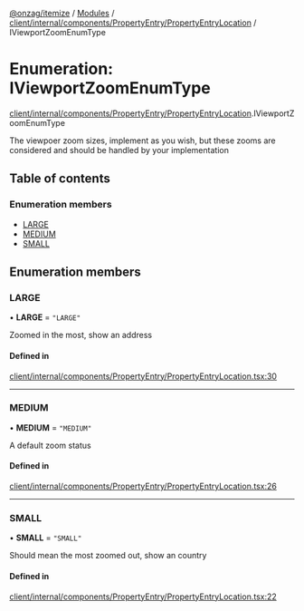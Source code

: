 [@onzag/itemize](../README.md) / [Modules](../modules.md) / [client/internal/components/PropertyEntry/PropertyEntryLocation](../modules/client_internal_components_PropertyEntry_PropertyEntryLocation.md) / IViewportZoomEnumType

# Enumeration: IViewportZoomEnumType

[client/internal/components/PropertyEntry/PropertyEntryLocation](../modules/client_internal_components_PropertyEntry_PropertyEntryLocation.md).IViewportZoomEnumType

The viewpoer zoom sizes, implement as you wish, but these zooms
are considered and should be handled by your implementation

## Table of contents

### Enumeration members

- [LARGE](client_internal_components_PropertyEntry_PropertyEntryLocation.IViewportZoomEnumType.md#large)
- [MEDIUM](client_internal_components_PropertyEntry_PropertyEntryLocation.IViewportZoomEnumType.md#medium)
- [SMALL](client_internal_components_PropertyEntry_PropertyEntryLocation.IViewportZoomEnumType.md#small)

## Enumeration members

### LARGE

• **LARGE** = `"LARGE"`

Zoomed in the most, show an address

#### Defined in

[client/internal/components/PropertyEntry/PropertyEntryLocation.tsx:30](https://github.com/onzag/itemize/blob/f2f29986/client/internal/components/PropertyEntry/PropertyEntryLocation.tsx#L30)

___

### MEDIUM

• **MEDIUM** = `"MEDIUM"`

A default zoom status

#### Defined in

[client/internal/components/PropertyEntry/PropertyEntryLocation.tsx:26](https://github.com/onzag/itemize/blob/f2f29986/client/internal/components/PropertyEntry/PropertyEntryLocation.tsx#L26)

___

### SMALL

• **SMALL** = `"SMALL"`

Should mean the most zoomed out, show an country

#### Defined in

[client/internal/components/PropertyEntry/PropertyEntryLocation.tsx:22](https://github.com/onzag/itemize/blob/f2f29986/client/internal/components/PropertyEntry/PropertyEntryLocation.tsx#L22)
